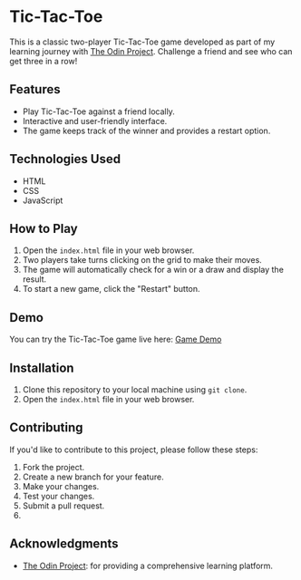 # Tic-Tac-Toe

This is a classic two-player Tic-Tac-Toe game developed as part of my learning journey with [The Odin Project](https://www.theodinproject.com/). Challenge a friend and see who can get three in a row!

## Features

- Play Tic-Tac-Toe against a friend locally.
- Interactive and user-friendly interface.
- The game keeps track of the winner and provides a restart option.

## Technologies Used

- HTML
- CSS
- JavaScript

## How to Play

1. Open the `index.html` file in your web browser.
2. Two players take turns clicking on the grid to make their moves.
3. The game will automatically check for a win or a draw and display the result.
4. To start a new game, click the "Restart" button.

## Demo

You can try the Tic-Tac-Toe game live here: [Game Demo](https://ruisinhofilipe.github.io/tic-tac-toe/)

## Installation

1. Clone this repository to your local machine using `git clone`.
2. Open the `index.html` file in your web browser.

## Contributing

If you'd like to contribute to this project, please follow these steps:

1. Fork the project.
2. Create a new branch for your feature.
3. Make your changes.
4. Test your changes.
5. Submit a pull request.
6. 
## Acknowledgments

- [The Odin Project](https://www.theodinproject.com/): for providing a comprehensive learning platform.


